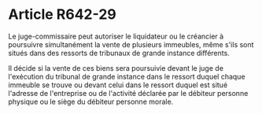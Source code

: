 # Article R642-29

<p>Le juge-commissaire peut autoriser le liquidateur ou le créancier à poursuivre simultanément la vente de plusieurs immeubles, même s'ils sont situés dans des ressorts de tribunaux de grande instance différents.</p><p>Il décide si la vente de ces biens sera poursuivie devant le juge de l'exécution du tribunal de grande instance dans le ressort duquel chaque immeuble se trouve ou devant celui dans le ressort duquel est situé l'adresse de l'entreprise ou de l'activité déclarée par le débiteur personne physique ou le siège du débiteur personne morale. </p>